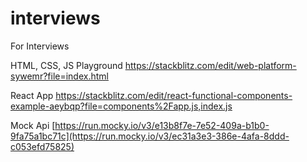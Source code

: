 # interviews
For Interviews

HTML, CSS, JS Playground
https://stackblitz.com/edit/web-platform-sywemr?file=index.html

React App
https://stackblitz.com/edit/react-functional-components-example-aeybqp?file=components%2Fapp.js,index.js

Mock Api
[https://run.mocky.io/v3/e13b8f7e-7e52-409a-b1b0-9fa75a1bc71c](https://run.mocky.io/v3/ec31a3e3-386e-4afa-8ddd-c053efd75825)
